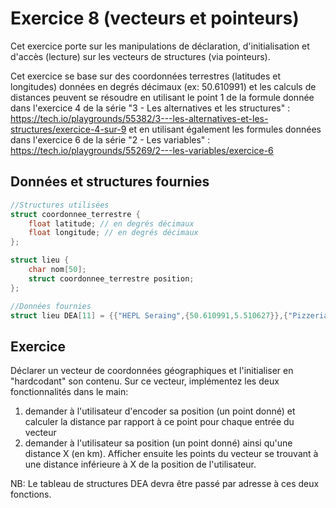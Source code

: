 # Exercice 8 (vecteurs et pointeurs)

Cet exercice porte sur les manipulations de déclaration, d'initialisation et d'accès (lecture) sur les vecteurs de structures (via pointeurs).

Cet exercice se base sur des coordonnées terrestres (latitudes et longitudes) données en degrés décimaux (ex: 50.610991) et les calculs de distances peuvent se résoudre en utilisant le point 1 de la formule donnée dans l'exercice 4 de la série "3 - Les alternatives et les structures" : https://tech.io/playgrounds/55382/3---les-alternatives-et-les-structures/exercice-4-sur-9 et en utilisant également les formules données dans l'exercice 6 de la série "2 - Les variables" : https://tech.io/playgrounds/55269/2---les-variables/exercice-6


## Données et structures fournies

```c
//Structures utilisées
struct coordonnee_terrestre {
    float latitude; // en degrés décimaux
    float longitude; // en degrés décimaux
};

struct lieu {
    char nom[50];
    struct coordonnee_terrestre position;
};

//Données fournies
struct lieu DEA[11] = {{"HEPL Seraing",{50.610991,5.510627}},{"Pizzeria da Pepe",{50.612087,5.512236}},{"Le Kiwi",{50.609908,5.513781}},{"Internat",{50.613128,5.507708}},{"HEPL Jemeppe",{50.619317,5.515327}},{"Le Montesquieu",{50.618888,5.515349}},{"Acacia",{50.614504,5.509126}},{"CMI",{50.614974,5.513954}},{"EP Seraing",{50.614177,5.507302}},{"Poste Seraing",{50.610957,5.513493}},{"Maison de la Formation",{50.611876,5.512946}}};
```
 
## Exercice

Déclarer un vecteur de coordonnées géographiques et l'initialiser en "hardcodant" son contenu.
Sur ce vecteur, implémentez les deux  fonctionnalités dans le main:

1. demander à l'utilisateur d'encoder sa position (un point donné) et calculer la distance par rapport à ce point pour chaque entrée du vecteur
2. demander à l'utilisateur sa position (un point donné) ainsi qu'une distance X (en km). Afficher ensuite les points du vecteur se trouvant à une distance
inférieure à X de la position de l'utilisateur.

NB: Le tableau de structures DEA devra être passé par adresse à ces deux fonctions.
